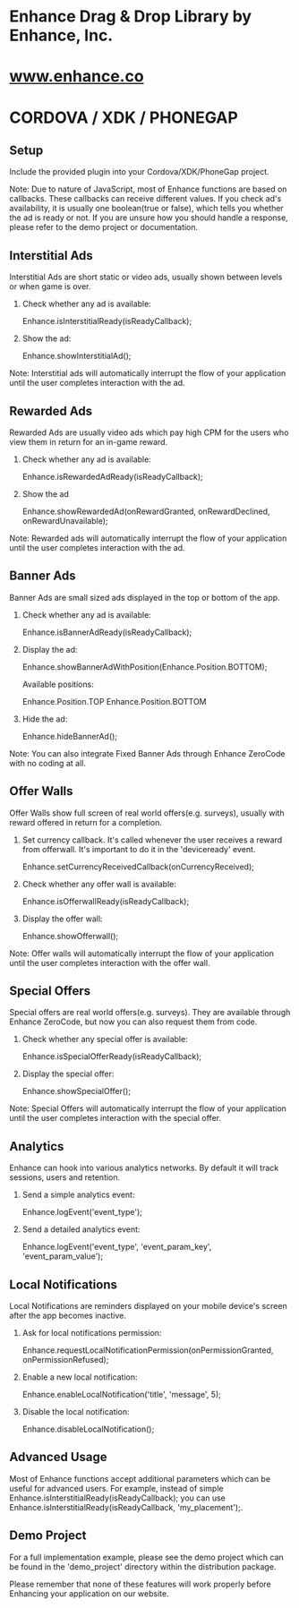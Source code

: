 # Enhance Drag & Drop Library by Enhance, Inc.
# www.enhance.co
# 
# CORDOVA / XDK / PHONEGAP

Setup
-----

Include the provided plugin into your Cordova/XDK/PhoneGap project.

Note:
Due to nature of JavaScript, most of Enhance functions are based on callbacks. These callbacks can receive different values. If you check ad's availability, it is usually one boolean(true or false), which tells you whether the ad is ready or not. If you are unsure how you should handle a response, please refer to the demo project or documentation.

Interstitial Ads
----------------

Interstitial Ads are short static or video ads, usually shown between levels or when game is over.

1) Check whether any ad is available:

    Enhance.isInterstitialReady(isReadyCallback);

2) Show the ad:
    
    Enhance.showInterstitialAd();

Note:
Interstitial ads will automatically interrupt the flow of your application until the user completes interaction with the ad.


Rewarded Ads
------------

Rewarded Ads are usually video ads which pay high CPM for the users who view them in return for an in-game reward.

1) Check whether any ad is available:

    Enhance.isRewardedAdReady(isReadyCallback);

2) Show the ad

    Enhance.showRewardedAd(onRewardGranted, onRewardDeclined, onRewardUnavailable);

Note:
Rewarded ads will automatically interrupt the flow of your application until the user completes interaction with the ad.


Banner Ads
----------

Banner Ads are small sized ads displayed in the top or bottom of the app.

1) Check whether any ad is available:

    Enhance.isBannerAdReady(isReadyCallback);

2) Display the ad:

    Enhance.showBannerAdWithPosition(Enhance.Position.BOTTOM);

    Available positions:

    Enhance.Position.TOP
    Enhance.Position.BOTTOM

3) Hide the ad:

    Enhance.hideBannerAd();

Note:
You can also integrate Fixed Banner Ads through Enhance ZeroCode with no coding at all.


Offer Walls
-----------

Offer Walls show full screen of real world offers(e.g. surveys), usually with reward offered in return for a completion.

1) Set currency callback. It's called whenever the user receives a reward from offerwall. It's important to do it in the 'deviceready' event.

    Enhance.setCurrencyReceivedCallback(onCurrencyReceived);

2) Check whether any offer wall is available:

    Enhance.isOfferwallReady(isReadyCallback);

3) Display the offer wall:

    Enhance.showOfferwall();

Note:
Offer walls will automatically interrupt the flow of your application until the user completes interaction with the offer wall.


Special Offers
--------------

Special offers are real world offers(e.g. surveys). They are available through Enhance ZeroCode, but now you can also request them from code.

1) Check whether any special offer is available:

    Enhance.isSpecialOfferReady(isReadyCallback);

2) Display the special offer:

    Enhance.showSpecialOffer();

Note:
Special Offers will automatically interrupt the flow of your application until the user completes interaction with the special offer.


Analytics
---------

Enhance can hook into various analytics networks. By default it will track sessions, users and retention.

1) Send a simple analytics event:

    Enhance.logEvent('event_type');

2) Send a detailed analytics event:

    Enhance.logEvent('event_type', 'event_param_key', 'event_param_value');


Local Notifications
-------------------

Local Notifications are reminders displayed on your mobile device's screen after the app becomes inactive.

1) Ask for local notifications permission:

    Enhance.requestLocalNotificationPermission(onPermissionGranted, onPermissionRefused);

2) Enable a new local notification:

    Enhance.enableLocalNotification('title', 'message', 5);

3) Disable the local notification:

    Enhance.disableLocalNotification();


Advanced Usage
--------------

Most of Enhance functions accept additional parameters which can be useful for advanced users. For example, instead of simple Enhance.isInterstitialReady(isReadyCallback); you can use Enhance.isInterstitialReady(isReadyCallback, 'my_placement');.


Demo Project
--------------

For a full implementation example, please see the demo project which can be found in the 'demo_project' directory within the distribution package.

Please remember that none of these features will work properly before Enhancing your application on our website.